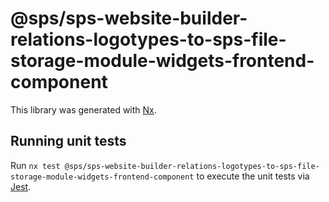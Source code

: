 # @sps/sps-website-builder-relations-logotypes-to-sps-file-storage-module-widgets-frontend-component

This library was generated with [Nx](https://nx.dev).

## Running unit tests

Run `nx test @sps/sps-website-builder-relations-logotypes-to-sps-file-storage-module-widgets-frontend-component` to execute the unit tests via [Jest](https://jestjs.io).
